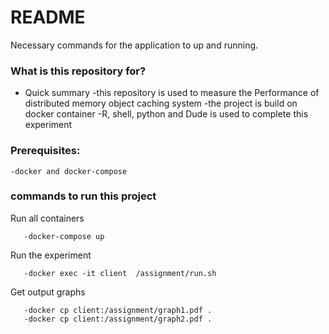# README #

Necessary commands for the application to up and running.

### What is this repository for? ###

* Quick summary
    -this repository is used to measure the Performance of distributed memory object caching system 
    -the project is build on docker container
    -R, shell, python and Dude is used to complete this experiment 

### Prerequisites:   

    -docker and docker-compose   

### commands to run this project ###

Run all containers  

       -docker-compose up    

Run the experiment  

       -docker exec -it client  /assignment/run.sh    

Get output graphs  

       -docker cp client:/assignment/graph1.pdf .    
       -docker cp client:/assignment/graph2.pdf .  
